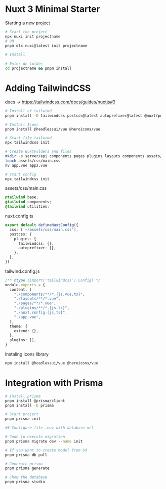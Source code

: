 # Nuxt 3 Minimal Starter

Starting a new project
```bash
# Start the project
npx nuxi init projectname
# OR
pnpm dlx nuxi@latest init projectname

# Install
 
# Enter de folder
cd projectname && pnpm install
```




# Adding TailwindCSS
docs -> https://tailwindcss.com/docs/guides/nuxtjs#3
```bash
# Install of tailwind
pnpm install -D tailwindcss postcss@latest autoprefixer@latest @nuxt/postcss8

# Install Icons
pnpm install @headlessui/vue @heroicons/vue

# Start file tailwind
npx tailwindcss init

# Create NuxtFolders and files
mkdir -p server/api components pages plugins layouts components assets/css middleware server/middleware utils server/utils plugins
touch assets/css/main.css
mv app.vue app2.vue

# start config
npx tailwindcss init
```

assets/css/main.css
```css
@tailwind base;
@tailwind components;
@tailwind utilities;
```

nuxt.config.ts
```ts
export default defineNuxtConfig({
  css: ['~/assets/css/main.css'],
  postcss: {
    plugins: {
      tailwindcss: {},
      autoprefixer: {},
    },
  },
})
```
tailwind.config.js
```ts
/** @type {import('tailwindcss').Config} */
module.exports = {
  content: [
    "./components/**/*.{js,vue,ts}",
    "./layouts/**/*.vue",
    "./pages/**/*.vue",
    "./plugins/**/*.{js,ts}",
    "./nuxt.config.{js,ts}",
    "./app.vue",
  ],
  theme: {
    extend: {},
  },
  plugins: [],
}
```

Instaling icons library
```bash
npm install @headlessui/vue @heroicons/vue

```

# Integration with Prisma

```bash
# Install prisma
pnpm install @prisma/client
pnpm install -D prisma

# Start project
pnpm prisma init

## Configure file .env with database url

# Code to execute migration
pnpm prisma migrate dev --name init

# If you want to create model from bd
pnpm prisma db pull

# Generate prisma
pnpm prisma generate

# Show the database
pnpm prisma studio
```

